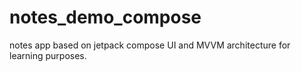 # notes_demo_compose
notes app based on jetpack compose UI and MVVM architecture for learning purposes.
